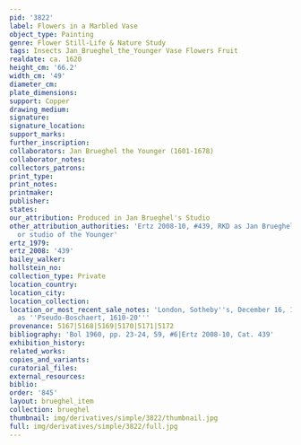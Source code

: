 ```yaml
---
pid: '3822'
label: Flowers in a Marbled Vase
object_type: Painting
genre: Flower Still-Life & Nature Study
tags: Insects Jan_Brueghel_the_Younger Vase Flowers Fruit
realdate: ca. 1620
height_cm: '66.2'
width_cm: '49'
diameter_cm: 
plate_dimensions: 
support: Copper
drawing_medium: 
signature: 
signature_location: 
support_marks: 
further_inscription: 
collaborators: Jan Brueghel the Younger (1601-1678)
collaborator_notes: 
collectors_patrons: 
print_type: 
print_notes: 
printmaker: 
publisher: 
states: 
our_attribution: Produced in Jan Brueghel's Studio
other_attribution_authorities: 'Ertz 2008-10, #439, RKD as Jan Brueghel the Younger
  or studio of the Younger'
ertz_1979: 
ertz_2008: '439'
bailey_walker: 
hollstein_no: 
collection_type: Private
location_country: 
location_city: 
location_collection: 
location_or_most_recent_sale_notes: 'London, Sotheby''s, December 16, 1999, inv. #17
  as ''Pseudo-Boschaert, 1610-20'''
provenance: 5167|5168|5169|5170|5171|5172
bibliography: 'Bol 1960, pp. 23-24, 59, #6|Ertz 2008-10, Cat. 439'
exhibition_history: 
related_works: 
copies_and_variants: 
curatorial_files: 
external_resources: 
biblio: 
order: '845'
layout: brueghel_item
collection: brueghel
thumbnail: img/derivatives/simple/3822/thumbnail.jpg
full: img/derivatives/simple/3822/full.jpg
---
```

